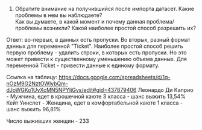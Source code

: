 1. Обратите внимание на получившийся после импорта датасет. Какие проблемы в нем вы наблюдаете?  
Как вы думаете, в какой момент и почему данная проблема/проблемы возникли? Какой наиболее простой способ разрешить их?

Ответ: во-первых, в данных есть пропуски. Во вторых, разный формат данных для переменной "Ticket". 
Наиболее простой способ решить первую проблему - удалить строки, в которых есть пропуски. Но это может привести к существенному уменьшению объема данных.
Для переменной Ticket - привести данные к единому формату.

Ссылка на таблицу: https://docs.google.com/spreadsheets/d/1q-nOzM9G2NztOWlybQm-dJoWGKo1UvXcMN5NPYIiGvs/edit#gid=437879406 
 Леонардо Ди Каприо - Мужчина, едет в крошечной каюте 3 класса - шанс выжить 13,54%
 Кейт Уинслет - Женщина, едет в комфортабельной каюте 1 класса - шанс выжить 96,81%
 
 Число выживших женщин - 233
 
